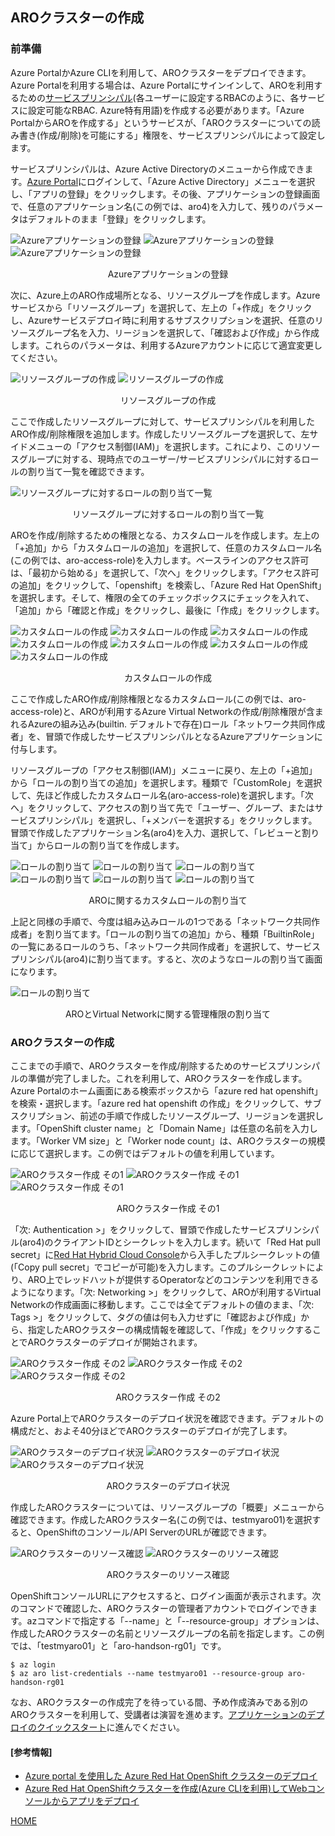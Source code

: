 ## AROクラスターの作成

### 前準備

Azure PortalかAzure CLIを利用して、AROクラスターをデプロイできます。Azure Portalを利用する場合は、Azure Portalにサインインして、AROを利用するための[サービスプリンシパル](https://docs.microsoft.com/ja-jp/azure/active-directory/develop/howto-create-service-principal-portal)(各ユーザーに設定するRBACのように、各サービスに設定可能なRBAC. Azure特有用語)を作成する必要があります。「Azure PortalからAROを作成する」というサービスが、「AROクラスターについての読み書き(作成/削除)を可能にする」権限を、サービスプリンシパルによって設定します。

サービスプリンシパルは、Azure Active Directoryのメニューから作成できます。[Azure Portal](https://portal.azure.com)にログインして、「Azure Active Directory」メニューを選択し、「アプリの登録」をクリックします。その後、アプリケーションの登録画面で、任意のアプリケーション名(この例では、aro4)を入力して、残りのパラメータはデフォルトのまま「登録」をクリックします。


![Azureアプリケーションの登録](./images/azure-service-menu.png)
![Azureアプリケーションの登録](./images/app-create1.png)
![Azureアプリケーションの登録](./images/app-create2.png)
<div style="text-align: center;">Azureアプリケーションの登録</div>  


次に、Azure上のARO作成場所となる、リソースグループを作成します。Azureサービスから「リソースグループ」を選択して、左上の「+作成」をクリックし、Azureサービスデプロイ時に利用するサブスクリプションを選択、任意のリソースグループ名を入力、リージョンを選択して、「確認および作成」から作成します。これらのパラメータは、利用するAzureアカウントに応じて適宜変更してください。


![リソースグループの作成](./images/rg-create1.png)
![リソースグループの作成](./images/rg-create2.png)
<div style="text-align: center;">リソースグループの作成</div>  


ここで作成したリソースグループに対して、サービスプリンシパルを利用したARO作成/削除権限を追加します。作成したリソースグループを選択して、左サイドメニューの「アクセス制御(IAM)」を選択します。これにより、このリソースグループに対する、現時点でのユーザー/サービスプリンシパルに対するロールの割り当て一覧を確認できます。


![リソースグループに対するロールの割り当て一覧](./images/role-assignment.png)
<div style="text-align: center;">リソースグループに対するロールの割り当て一覧</div>  


AROを作成/削除するための権限となる、カスタムロールを作成します。左上の「+追加」から「カスタムロールの追加」を選択して、任意のカスタムロール名(この例では、aro-access-role)を入力します。ベースラインのアクセス許可は、「最初から始める」を選択して、「次へ」をクリックします。「アクセス許可の追加」をクリックして、「openshift」を検索し、「Azure Red Hat OpenShift」を選択します。そして、権限の全てのチェックボックスにチェックを入れて、「追加」から「確認と作成」をクリックし、最後に「作成」をクリックします。


![カスタムロールの作成](./images/custom-role-create1.png)
![カスタムロールの作成](./images/custom-role-create2.png)
![カスタムロールの作成](./images/custom-role-create3.png)
![カスタムロールの作成](./images/custom-role-create4.png)
![カスタムロールの作成](./images/custom-role-create5.png)
![カスタムロールの作成](./images/custom-role-create6.png)
![カスタムロールの作成](./images/custom-role-create7.png)
<div style="text-align: center;">カスタムロールの作成</div>  


ここで作成したARO作成/削除権限となるカスタムロール(この例では、aro-access-role)と、AROが利用するAzure Virtual Networkの作成/削除権限が含まれるAzureの組み込み(builtin. デフォルトで存在)ロール「ネットワーク共同作成者」を、冒頭で作成したサービスプリンシパルとなるAzureアプリケーションに付与します。


リソースグループの「アクセス制御(IAM)」メニューに戻り、左上の「+追加」から「ロールの割り当ての追加」を選択します。種類で「CustomRole」を選択して、先ほど作成したカスタムロール名(aro-access-role)を選択します。「次へ」をクリックして、アクセスの割り当て先で「ユーザー、グループ、またはサービスプリンシパル」を選択し、「+メンバーを選択する」をクリックします。冒頭で作成したアプリケーション名(aro4)を入力、選択して、「レビューと割り当て」からロールの割り当てを作成します。


![ロールの割り当て](./images/aro-role-assignment1.png)
![ロールの割り当て](./images/aro-role-assignment2.png)
![ロールの割り当て](./images/aro-role-assignment3.png)
![ロールの割り当て](./images/aro-role-assignment4.png)
![ロールの割り当て](./images/aro-role-assignment5.png)
![ロールの割り当て](./images/aro-role-assignment6.png)
<div style="text-align: center;">AROに関するカスタムロールの割り当て</div>  


上記と同様の手順で、今度は組み込みロールの1つである「ネットワーク共同作成者」を割り当てます。「ロールの割り当ての追加」から、種類「BuiltinRole」の一覧にあるロールのうち、「ネットワーク共同作成者」を選択して、サービスプリンシパル(aro4)に割り当てます。すると、次のようなロールの割り当て画面になります。

![ロールの割り当て](./images/aro-role-assignment7.png)
<div style="text-align: center;">AROとVirtual Networkに関する管理権限の割り当て</div>  


### AROクラスターの作成

ここまでの手順で、AROクラスターを作成/削除するためのサービスプリンシパルの準備が完了しました。これを利用して、AROクラスターを作成します。Azure Portalのホーム画面にある検索ボックスから「azure red hat openshift」を検索・選択します。「azure red hat openshift の作成」をクリックして、サブスクリプション、前述の手順で作成したリソースグループ、リージョンを選択します。「OpenShift cluster name」と「Domain Name」は任意の名前を入力します。「Worker VM size」と「Worker node count」は、AROクラスターの規模に応じて選択します。この例ではデフォルトの値を利用しています。


![AROクラスター作成 その1](./images/aro-create1.png)
![AROクラスター作成 その1](./images/aro-create2.png)
![AROクラスター作成 その1](./images/aro-create3.png)
<div style="text-align: center;">AROクラスター作成 その1</div>  


「次: Authentication >」をクリックして、冒頭で作成したサービスプリンシパル(aro4)のクライアントIDとシークレットを入力します。続いて「Red Hat pull secret」に[Red Hat Hybrid Cloud Console](https://console.redhat.com/openshift/install/azure/aro-provisioned)から入手したプルシークレットの値(「Copy pull secret」でコピーが可能)を入力します。このプルシークレットにより、ARO上でレッドハットが提供するOperatorなどのコンテンツを利用できるようになります。「次: Networking >」をクリックして、AROが利用するVirtual Networkの作成画面に移動します。ここでは全てデフォルトの値のまま、「次: Tags >」をクリックして、タグの値は何も入力せずに「確認および作成」から、指定したAROクラスターの構成情報を確認して、「作成」をクリックすることでAROクラスターのデプロイが開始されます。


![AROクラスター作成 その2](./images/aro-create4.png)
![AROクラスター作成 その2](./images/aro-create5.png)
![AROクラスター作成 その2](./images/aro-create6.png)
<div style="text-align: center;">AROクラスター作成 その2</div>  


Azure Portal上でAROクラスターのデプロイ状況を確認できます。デフォルトの構成だと、およそ40分ほどでAROクラスターのデプロイが完了します。

![AROクラスターのデプロイ状況](./images/aro-deploy1.png)
![AROクラスターのデプロイ状況](./images/aro-deploy2.png)
![AROクラスターのデプロイ状況](./images/aro-deploy3.png)
<div style="text-align: center;">AROクラスターのデプロイ状況</div>  

作成したAROクラスターについては、リソースグループの「概要」メニューから確認できます。作成したAROクラスター名(この例では、testmyaro01)を選択すると、OpenShiftのコンソール/API ServerのURLが確認できます。

![AROクラスターのリソース確認](./images/aro-resource1.png)
![AROクラスターのリソース確認](./images/aro-resource2.png)
<div style="text-align: center;">AROクラスターのリソース確認</div>  


OpenShiftコンソールURLにアクセスすると、ログイン画面が表示されます。次のコマンドで確認した、AROクラスターの管理者アカウントでログインできます。azコマンドで指定する「--name」と「--resource-group」オプションは、作成したAROクラスターの名前とリソースグループの名前を指定します。この例では、「testmyaro01」と「aro-handson-rg01」です。

```
$ az login
$ az aro list-credentials --name testmyaro01 --resource-group aro-handson-rg01
```

なお、AROクラスターの作成完了を待っている間、予め作成済みである別のAROクラスターを利用して、受講者は演習を進めます。[アプリケーションのデプロイのクイックスタート](../aro-app-deploy-quickstart)に進んでください。


#### \[参考情報\]

- [Azure portal を使用した Azure Red Hat OpenShift クラスターのデプロイ](https://docs.microsoft.com/ja-jp/azure/openshift/quickstart-portal)
- [Azure Red Hat OpenShiftクラスターを作成(Azure CLIを利用)してWebコンソールからアプリをデプロイ](https://qiita.com/hatasaki/items/8a8526a3dd753e22b503)


[HOME](../../README.md)
